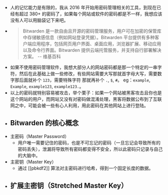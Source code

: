 - 人的记忆能力是有限的，我从 2016 年开始用密码管理相关的工具，到现在已经有超过 380+ 的密码了，如果每个网站或软件的密码都是不一样，我想应该没有人可以用脑袋记下来吧。
- > Bitwarden 是一款自由且开源的密码管理服务，用户可在加密的保管库中存储敏感信息（例如网站登录凭据）。Bitwarden 平台提供有多种客户端应用程序，包括网页用户界面、桌面应用，浏览器扩展、移动应用以及命令行界面。Bitwarden 提供云端托管服务，并支持自行部署解决方案。 -- 维基百科
- 如果不使用密码管理软件，我想大部分人的网站密码都是那一个特定的一串字符，然后在此基础上做一些修改，有些网站需要大写那就首字母大写，需要数字那后面就补个 `123`，需要特殊字符 那就再补个 `.`, `$`, `#`。 eg：`example`, `Example`, `example123`, `example123.`。
- 以上的密码就特别容易被攻击，举个栗子：如果一个网站被黑客攻击且你也是这个网站的用户，而网站又没有对密码做混淆处理，黑客将数据公布到了互联网之中，可能会被一些有心人利用，用此密码在其他网站上进行登陆。
- ## Bitwarden 的核心概念
- 主密码（Master Password）
	- 用户唯一需要记住的密码，也是不可忘记的密码（一旦忘记会导致所有的密码丢失），泄漏将导致所有密码都变得不安全，所以此密码只记录与自己的大脑中。
- 主密钥（Master Key）
	- 通过 [[pbkdf2]] 算法对主密码进行哈希，得到一个固定长度的数据。
- 扩展主密钥（Stretched Master Key）
	-